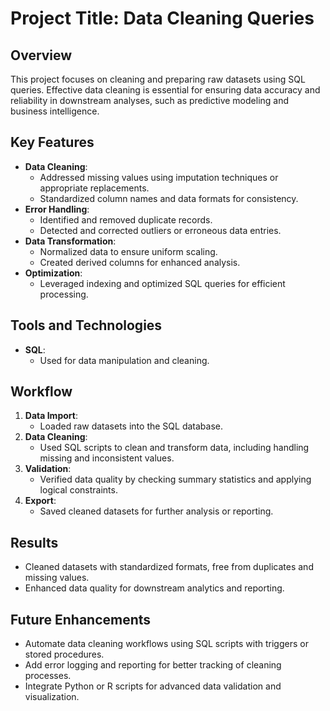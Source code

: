 # Project Title: Data Cleaning Queries

## Overview
This project focuses on cleaning and preparing raw datasets using SQL queries. Effective data cleaning is essential for ensuring data accuracy and reliability in downstream analyses, such as predictive modeling and business intelligence.

## Key Features
- **Data Cleaning**:
  - Addressed missing values using imputation techniques or appropriate replacements.
  - Standardized column names and data formats for consistency.
- **Error Handling**:
  - Identified and removed duplicate records.
  - Detected and corrected outliers or erroneous data entries.
- **Data Transformation**:
  - Normalized data to ensure uniform scaling.
  - Created derived columns for enhanced analysis.
- **Optimization**:
  - Leveraged indexing and optimized SQL queries for efficient processing.

## Tools and Technologies
- **SQL**:
  - Used for data manipulation and cleaning.

## Workflow
1. **Data Import**:
   - Loaded raw datasets into the SQL database.
2. **Data Cleaning**:
   - Used SQL scripts to clean and transform data, including handling missing and inconsistent values.
3. **Validation**:
   - Verified data quality by checking summary statistics and applying logical constraints.
4. **Export**:
   - Saved cleaned datasets for further analysis or reporting.

## Results
- Cleaned datasets with standardized formats, free from duplicates and missing values.
- Enhanced data quality for downstream analytics and reporting.

## Future Enhancements
- Automate data cleaning workflows using SQL scripts with triggers or stored procedures.
- Add error logging and reporting for better tracking of cleaning processes.
- Integrate Python or R scripts for advanced data validation and visualization.

